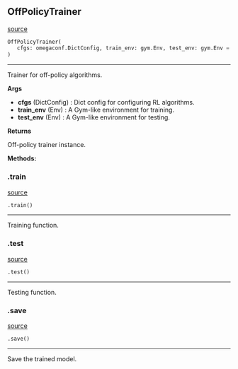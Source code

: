 #


## OffPolicyTrainer
[source](https://github.com/RLE-Foundation/Hsuanwu\blob\main\hsuanwu/common/engine/off_policy_trainer.py\#L14)
```python 
OffPolicyTrainer(
   cfgs: omegaconf.DictConfig, train_env: gym.Env, test_env: gym.Env = None
)
```


---
Trainer for off-policy algorithms.


**Args**

* **cfgs** (DictConfig) : Dict config for configuring RL algorithms.
* **train_env** (Env) : A Gym-like environment for training.
* **test_env** (Env) : A Gym-like environment for testing.


**Returns**

Off-policy trainer instance.


**Methods:**


### .train
[source](https://github.com/RLE-Foundation/Hsuanwu\blob\main\hsuanwu/common/engine/off_policy_trainer.py\#L62)
```python
.train()
```

---
Training function.

### .test
[source](https://github.com/RLE-Foundation/Hsuanwu\blob\main\hsuanwu/common/engine/off_policy_trainer.py\#L131)
```python
.test()
```

---
Testing function.

### .save
[source](https://github.com/RLE-Foundation/Hsuanwu\blob\main\hsuanwu/common/engine/off_policy_trainer.py\#L159)
```python
.save()
```

---
Save the trained model.

